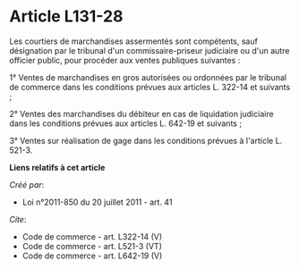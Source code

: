 # Article L131-28

Les courtiers de marchandises assermentés sont compétents, sauf désignation par le tribunal d'un commissaire-priseur
judiciaire ou d'un autre officier public, pour procéder aux ventes publiques suivantes : 

1° Ventes de marchandises en gros autorisées ou ordonnées par le tribunal de commerce dans les conditions prévues aux
articles L. 322-14 et suivants ; 

2° Ventes des marchandises du débiteur en cas de liquidation judiciaire dans les conditions prévues aux articles L. 642-19 et
suivants ; 

3° Ventes sur réalisation de gage dans les conditions prévues à l'article L. 521-3.

**Liens relatifs à cet article**

_Créé par_:

  - Loi n°2011-850 du 20 juillet 2011 - art. 41

_Cite_:

  - Code de commerce - art. L322-14 (V)
  - Code de commerce - art. L521-3 (VT)
  - Code de commerce - art. L642-19 (V)
